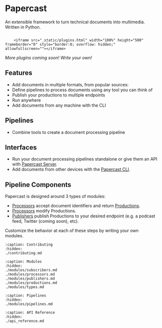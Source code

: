 # Papercast
An extensible framework to turn technical documents into multimedia. Written in Python.


```{raw} html

    <iframe src="_static/plugins.html" width="100%" height="500" frameborder="0" style="border:0; overflow: hidden;" allowfullscreen=""></iframe>
```

*More plugins coming soon! Write your own!*

## Features
- Add documents in multiple formats, from popular sources:
- Define pipelines to process documents using any tool you can think of
- Publish your productions to multiple endpoints
- Run anywhere
- Add documents from any machine with the CLI

## Pipelines
- Combine tools to create a document processing pipeline

## Interfaces
- Run your document processing pipelines standalone or give them an API with [Papercast Server](server/server.md).
- Add documents from other devices with the [Papercast CLI](cli/cli.md).


## Pipeline Components

Papercast is designed around 3 types of modules:

- [Processors](modules/collectors.md) accept document identifiers and return [Productions](modules/productions.md).
- [Processors](modules/processors.md) modify Productions.
- [Publishers](modules/publishers.md) publish Productions to your desired endpoint (e.g. a podcast feed, Twitter (coming soon), etc).

Customize the behavior at each of these steps by writing your own modules.

```{toctree}
:caption: Contributing
:hidden:
./contributing.md
```

```{toctree}
:caption: Modules
:hidden:
./modules/subscribers.md
./modules/processors.md
./modules/publishers.md
./modules/productions.md
./modules/types.md
```

```{toctree}
:caption: Pipelines
:hidden:
./modules/pipelines.md
```

```{toctree}
:caption: API Reference
:hidden:
./api_reference.md
```